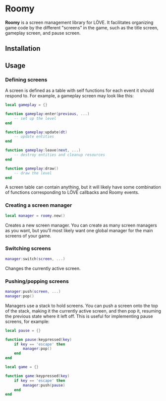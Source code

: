 # Roomy

**Roomy** is a screen management library for LÖVE. It facilitates organizing game code by the different "screens" in the game, such as the title screen, gameplay screen, and pause screen.

## Installation

## Usage

### Defining screens

A screen is defined as a table with self functions for each event it should respond to. For example, a gameplay screen may look like this:

```lua
local gameplay = {}

function gameplay:enter(previous, ...)
	-- set up the level
end

function gameplay:update(dt)
	-- update entities
end

function gameplay:leave(next, ...)
	-- destroy entities and cleanup resources
end

function gameplay:draw()
	-- draw the level
end
```

A screen table can contain anything, but it will likely have some combination of functions corresponding to LÖVE callbacks and Roomy events.

### Creating a screen manager

```lua
local manager = roomy.new()
```

Creates a new screen manager. You can create as many screen managers as you want, but you'll most likely want one global manager for the main screens of your game.

### Switching screens

```lua
manager:switch(screen, ...)
```

Changes the currently active screen.

### Pushing/popping screens

```lua
manager:push(screen, ...)
manager:pop()
```

Managers use a stack to hold screens. You can push a screen onto the top of the stack, making it the currently active screen, and then pop it, resuming the previous state where it left off. This is useful for implementing pause screens, for example:

```lua
local pause = {}

function pause:keypressed(key)
	if key == 'escape' then
		manager:pop()
	end
end

local game = {}

function game:keypressed(key)
	if key == 'escape' then
		manager:push(pause)
	end
end
```
